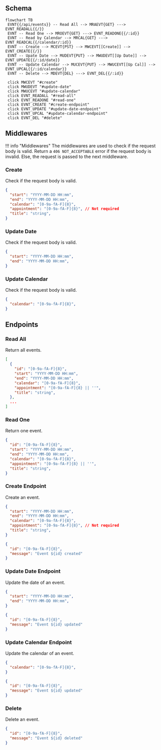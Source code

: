 ## Schema

```mermaid
flowchart TB
 EVNT{{/api/events}} -- Read All --> MRAEVT{GET} ---> EVNT_READALL{{/}}
 EVNT -- Read One --> MROEVT{GET} ---> EVNT_READONE{{/:id}}
 EVNT -- Read by Calendar --> MRCAL{GET} ---> EVNT_READCAL{{/calendar/:id}}
 EVNT -- Create --> MCEVT{PST} --> MWCEVT[[Create]] --> EVNT_CREATE{{/}}
 EVNT -- Upate Date --> MUDEVT{PUT} --> MWUDEVT[[Up Date]] --> EVNT_UPDATE{{/:id/date}}
 EVNT -- Update Calendar --> MUCEVT{PUT} --> MWUCEVT[[Up Cal]] --> EVNT_UPCAL{{/:id/calendar}}
 EVNT -- Delete --> MDEVT{DEL} ---> EVNT_DEL{{/:id}}

 click MWCEVT "#create"
 click MWUDEVT "#update-date"
 click MWUCEVT "#update-calendar"
 click EVNT_READALL "#read-all"
 click EVNT_READONE "#read-one"
 click EVNT_CREATE "#create-endpoint"
 click EVNT_UPDATE "#update-date-endpoint"
 click EVNT_UPCAL "#update-calendar-endpoint"
 click EVNT_DEL "#delete"
```

## Middlewares

!!! info "Middlewares"
    The middlewares are used to check if the request body is valid.
    Return a `406 NOT_ACCEPTABLE` error if the request body is invalid.
    Else, the request is passed to the next middleware.

### Create

Check if the request body is valid.

```json title="Request Body"
{
  "start": "YYYY-MM-DD HH:mm",
  "end": "YYYY-MM-DD HH:mm",
  "calendar": "[0-9a-fA-F]{8}",
  "appointment": "[0-9a-fA-F]{8}", // Not required
  "title": "string",
}
```

### Update Date

Check if the request body is valid.

```json title="Request Body"
{
  "start": "YYYY-MM-DD HH:mm",
  "end": "YYYY-MM-DD HH:mm",
}
```

### Update Calendar

Check if the request body is valid.

```json title="Request Body"
{
  "calendar": "[0-9a-fA-F]{8}",
}
```

## Endpoints

### Read All

Return all events.

```json title="Response Body"
[
  {
    "id": "[0-9a-fA-F]{8}",
    "start": "YYYY-MM-DD HH:mm",
    "end": "YYYY-MM-DD HH:mm",
    "calendar": "[0-9a-fA-F]{8}",
    "appointment": "[0-9a-fA-F]{8} || ''",
    "title": "string",
  },
  ...
]
```

### Read One

Return one event.

```json title="Response Body"
{
  "id": "[0-9a-fA-F]{8}",
  "start": "YYYY-MM-DD HH:mm",
  "end": "YYYY-MM-DD HH:mm",
  "calendar": "[0-9a-fA-F]{8}",
  "appointment": "[0-9a-fA-F]{8} || ''",
  "title": "string",
}
```

### Create Endpoint

Create an event.

```json title="Request Body"
{
  "start": "YYYY-MM-DD HH:mm",
  "end": "YYYY-MM-DD HH:mm",
  "calendar": "[0-9a-fA-F]{8}",
  "appointment": "[0-9a-fA-F]{8}", // Not required
  "title": "string",
}
```

```json title="Response Body"
{
  "id": "[0-9a-fA-F]{8}",
  "message": "Event ${id} created"
}
```

### Update Date Endpoint

Update the date of an event.

```json title="Request Body"
{
  "start": "YYYY-MM-DD HH:mm",
  "end": "YYYY-MM-DD HH:mm",
}
```

```json title="Response Body"
{
  "id": "[0-9a-fA-F]{8}",
  "message": "Event ${id} updated"
}
```

### Update Calendar Endpoint

Update the calendar of an event.

```json title="Request Body"
{
  "calendar": "[0-9a-fA-F]{8}",
}
```

```json title="Response Body"
{
  "id": "[0-9a-fA-F]{8}",
  "message": "Event ${id} updated"
}
```

### Delete

Delete an event.

```json title="Response Body"
{
  "id": "[0-9a-fA-F]{8}",
  "message": "Event ${id} deleted"
}
```
